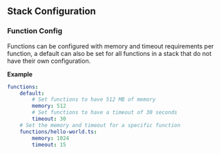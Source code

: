 ## Stack Configuration


### Function Config

Functions can be configured with memory and timeout requirements per function, a default can also be set for all functions in a stack that do not have their own configuration.

**Example**

```yaml
functions:
    default:
        # Set functions to have 512 MB of memory
        memory: 512
        # Set functions to have a timeout of 30 seconds
        timeout: 30
    # Set the memory and timeout for a specific function
    functions/hello-world.ts:
        memory: 1024
        timeout: 15
```

